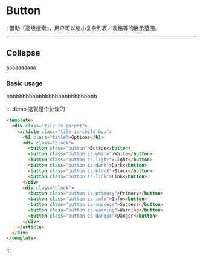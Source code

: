 # Button

: 借助『高级搜索』，用户可以缩小复杂列表／表格等的展示范围。

---

## Collapse

aaaaaaaaaa

### Basic usage

bbbbbbbbbbbbbbbbbbbbbbbbbbbb

::: demo 这就是个扯淡的

```html
<template>
  <div class="tile is-parent">
    <article class="tile is-child box">
      <h1 class="title">Options</h1>
      <div class="block">
        <button class="button">Button</button>
        <button class="button is-white">White</button>
        <button class="button is-light">Light</button>
        <button class="button is-dark">Dark</button>
        <button class="button is-black">Black</button>
        <button class="button is-link">Link</button>
      </div>
      <div class="block">
        <button class="button is-primary">Primary</button>
        <button class="button is-info">Info</button>
        <button class="button is-success">Success</button>
        <button class="button is-warning">Warning</button>
        <button class="button is-danger">Danger</button>
      </div>
    </article>
  </div>
</template>
```
:::

